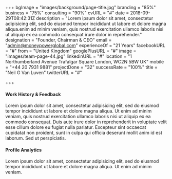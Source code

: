 +++
bgImage = "images/background/page-title.jpg"
branding = "85%"
business = "75%"
consulting = "90%"
cvURL = "#"
date = 2018-09-29T08:42:31Z
description = "Lorem ipsum dolor sit amet, consectetur adipisicing elit, sed do eiusmod tempor incididunt ut labore et dolore magna aliqua.enim ad minim veniam, quis nostrud exercitation ullamco laboris nisi ut aliquip ex ea commodo consequat irure dolor in reprehender."
designation = "Founder, Chairman & CEO"
email = "admin@moneypowerglobal.com"
experienceOf = "21 Years"
facebookURL = "#"
from = "United Kingdom"
googlePlusURL = "#"
image = "images/team-page-44.jpg"
linkedinURL = "#"
location = "1 Northumberland Avenue  Trafalgar Square  London, WC2N 5BW  UK"
mobile = "+44 20 7931 9881"
projectDone = "32"
successRate = "100%"
title = "Neil G Van Luven"
twitterURL = "#"

+++
#### Work History  & Feedback

Lorem ipsum dolor sit amet, consectetur adipisicing elit, sed do eiusmod tempor incididunt ut labore et dolore magna aliqua. Ut enim ad minim veniam, quis nostrud exercitation ullamco laboris nisi ut aliquip ex ea commodo consequat. Duis aute irure dolor in reprehenderit in voluptate velit esse cillum dolore eu fugiat nulla pariatur. Excepteur sint occaecat cupidatat non proident, sunt in culpa qui officia deserunt mollit anim id est laborum. Sed ut perspiciatis.

#### Profile Analytics

Lorem ipsum dolor sit amet, consectetur adipisicing elit, sed do eiusmod tempor incididunt ut labore et dolore magna aliqua. Ut enim ad minim veniam.